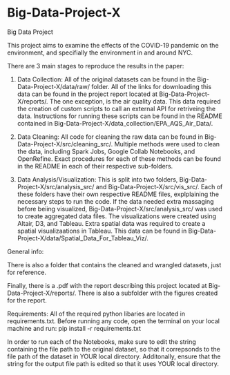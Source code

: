 # Big-Data-Project-X
Big Data Project

This project aims to examine the effects of the COVID-19 pandemic on the environment, and specifially the environment in and around NYC. 

There are 3 main stages to reproduce the results in the paper:

1. Data Collection: All of the original datasets can be found in the Big-Data-Project-X/data/raw/ folder. All of the links for downloading this data can be found in the project report located at Big-Data-Project-X/reports/. The one exception, is the air quality data. This data required the creation of custom scripts to call an external API for retriveing the data. Instructions for running these scripts can be found in the README contained in Big-Data-Project-X/data_collection/EPA_AQS_Air_Data/.


2. Data Cleaning: All code for cleaning the raw data can be found in Big-Data-Project-X/src/cleaning_src/. Multiple methods were used to clean the data, including Spark Jobs, Google Collab Notebooks, and OpenRefine. Exact procedures for each of these methods can be found in the README in each of their respective sub-folders. 


3. Data Analysis/Visualization: This is split into two folders, Big-Data-Project-X/src/analysis_src/ and Big-Data-Project-X/src/vis_src/. Each of these folders have their own respective README files, explplaining the necessary steps to run the code. If the data needed extra massaging before beiing visualized, Big-Data-Project-X/src/analysis_src/ was used to create aggregated data files. The visualizations were created using Altair, D3, and Tableau. Extra spatial data was required to create a spatial visualizaations in Tableau. This data can be found in Big-Data-Project-X/data/Spatial_Data_For_Tableau_Viz/.


General info:

There is also a folder that contains the cleaned and wrangled datasets, just for reference. 

Finally, there is a .pdf with the report describing this project located at Big-Data-Project-X/reports/. There is also a subfolder with the figures created for the report. 

Requirements:
All of the required python libaries are located in requirements.txt. Before running any code, open the terminal on your local machine and run:
pip install -r requirements.txt

In order to run each of the Notebooks, make sure to edit the string containing the file path to the original dataset, so that it correpsonds to the file path of the dataset in YOUR local directory. Additonally, ensure that the string for the output file path is edited so that it uses YOUR local directory. 
